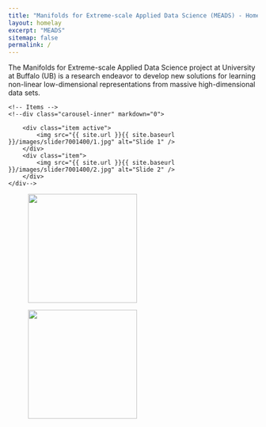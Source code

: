 ```yaml
---
title: "Manifolds for Extreme-scale Applied Data Science (MEADS) - Home"
layout: homelay
excerpt: "MEADS"
sitemap: false
permalink: /
---
```


 
The Manifolds for Extreme-scale Applied Data Science project at University at Buffalo (UB) is a research endeavor to develop new solutions for learning non-linear low-dimensional representations from massive high-dimensional data sets.
<div markdown="0" id="carousel" class="carousel slide" data-ride="carousel" data-interval="5000" data-pause="hover" >
    <!-- Menu -->
    <!--ol class="carousel-indicators">
        <li data-target="#carousel" data-slide-to="0" class="active"></li>
        <li data-target="#carousel" data-slide-to="1"></li>
    </ol-->

    <!-- Items -->
    <!--div class="carousel-inner" markdown="0">

        <div class="item active">
            <img src="{{ site.url }}{{ site.baseurl }}/images/slider7001400/1.jpg" alt="Slide 1" />
        </div>
        <div class="item">
            <img src="{{ site.url }}{{ site.baseurl }}/images/slider7001400/2.jpg" alt="Slide 2" />
        </div>
    </div--> 
  <!--a class="left carousel-control" href="#carousel" role="button" data-slide="prev">
    <span class="glyphicon glyphicon-chevron-left" aria-hidden="true"></span>
    <span class="sr-only">Previous</span>
  </a>
  <a class="right carousel-control" href="#carousel" role="button" data-slide="next">
    <span class="glyphicon glyphicon-chevron-right" aria-hidden="true"></span>
    <span class="sr-only">Next</span>
  </a-->
</div>

<figure class="fourth">
  <img src="{{ site.url }}{{ site.baseurl }}/images/logopic/Logo_UB.png" style="width: 220px;vspace: 20px">
</figure>
<figure class="fourth">
  <img src="{{ site.url }}{{ site.baseurl }}/images/logopic/Logo_NSF.png" style="width: 220px;vspace: 20px">
</figure>
